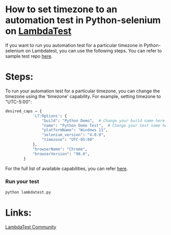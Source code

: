 # How to set timezone to an automation test in Python-selenium on [LambdaTest](https://www.lambdatest.com/?utm_source=github&utm_medium=repo&utm_campaign=Python-selenium-timezone)

If you want to run you automation test for a particular timezone in Python-selenium on Lambdatest, you can use the following steps. You can refer to sample test repo [here](https://github.com/LambdaTest/python-selenium-sample).

# Steps:

To run your automation test for a particular timezone, you can change the timezone using the 'timezone' capability. For example, setting timezone to "UTC-5:00":


```python
desired_caps = {
            'LT:Options': {
                "build": "Python Demo",  # Change your build name here
                "name": "Python Demo Test",  # Change your test name here
                "platformName": "Windows 11",
                "selenium_version": "4.0.0",
                "timezone": "UTC-05:00"
            },
            "browserName": "Chrome",
            "browserVersion": "98.0",
        }

```

For the full list of available capabilities, you can refer [here](https://www.lambdatest.com/support/docs/selenium-automation-capabilities/).

### Run your test

```bash
python lambdatest.py
```

# Links:

[LambdaTest Community](http://community.lambdatest.com/)

